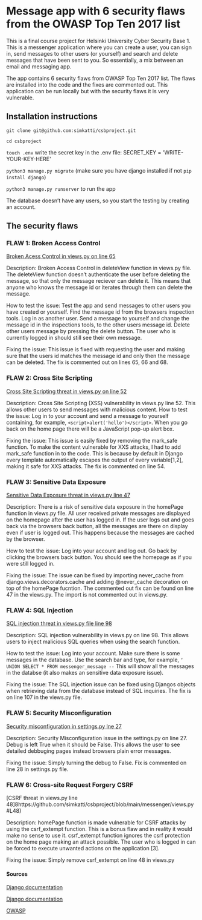 # Message app with 6 security flaws from the OWASP Top Ten 2017 list

This is a final course project for Helsinki University Cyber Security Base 1. This is a messenger application where you can create a user, you can sign in, send messages to other users (or yourself) and search and delete messages that have been sent to you. So essentially, a mix between an email and messaging app.

The app contains 6 security flaws from OWASP Top Ten 2017 list. The flaws are installed into the code and the fixes are commented out. This application can be run locally but with the security flaws it is very vulnerable. 

## Installation instructions
`git clone git@github.com:simkatti/csbproject.git`

`cd csbproject`

`touch .env` write the secret key in the .env file: SECRET_KEY = 'WRITE-YOUR-KEY-HERE'

```python3 manage.py migrate``` (make sure you have django installed if not `pip install django`)

 ```python3 manage.py runserver``` to run the app

The database doesn’t have any users, so you start the testing by creating an account. 

## The security flaws

### FLAW 1: Broken Access Control
[Broken Acess Control in views.py on line 65](https://github.com/simkatti/csbproject/blob/main/messenger/views.py#L65)

Description: Broken Access Control in deleteView function in views.py file. The deleteView function doesn’t authenticate the user before deleting the message, so that only the message reciever can delete it. This means that anyone who knows the message id or iterates through them can delete the message.

How to test the issue: Test the app and send messages to other users you have created or yourself. Find the message id from the browsers inspection tools. Log in as another user. Send a message to yourself and change the message id in the inspections tools, to the other users message id. Delete other users message by pressing the delete button. The user who is currently logged in should still see their own message. 

Fixing the issue: This issue is fixed with requesting the user and making sure that the users id matches the message id and only then the message can be deleted. The fix is commented out on lines 65, 66 and 68. 

### FLAW 2: Cross Site Scripting
[Cross Site Scripting threat in views.py on line 52](https://github.com/simkatti/csbproject/blob/main/messenger/views.py#L52)

Description: Cross Site Scripting (XSS) vulnerability in views.py line 52. This allows other users to send messages with malicious content. 
How to test the issue: Log in to your account and send a message to yourself containing, for example, ``` <script>alert('hello')</script> ```. When you go back on the home page there will be a JavaScript pop-up alert box. 

Fixing the issue: This issue is easily fixed by removing the mark_safe function. To make the content vulnerable for XXS attacks, I had to add mark_safe function in to the code. This is because by default in Django every template automatically escapes the output of every variable[1,2], making it safe for XXS attacks. The fix is commented on line 54.

### FLAW 3: Sensitive Data Exposure
[Sensitive Data Exposure threat in views.py line 47](https://github.com/simkatti/csbproject/blob/main/messenger/views.py#L47)

Description: There is a risk of sensitive data exposure in the homePage function in views.py file. All user received private messages are displayed on the homepage after the user has logged in. If the user logs out and goes back via the browsers back button, all the messages are there on display even if user is logged out. This happens because the messages are cached by the browser. 

How to test the issue: Log into your account and log out. Go back by clicking the browsers back button. You should see the homepage as if you were still logged in. 

Fixing the issue: The issue can be fixed by importing never_cache from django.views.decorators.cache and adding @never_cache decoration on top of the homePage fucntion. The commented out fix can be found on line 47 in the views.py. The import is not commented out in views.py.

### FLAW 4: SQL Injection
[SQL injection threat in views.py file line 98](https://github.com/simkatti/csbproject/blob/main/messenger/views.py#L98)

Description: SQL injection vulnerability in views.py on line 98. This allows users to inject malicious SQL queries when using the search function. 

How to test the issue: Log into your account. Make sure there is some messages in the database. Use the search bar and type, for example, ``` ‘ UNION SELECT * FROM messenger_message -- ``` This will show all the messages in the databse (it also makes an sensitive data exposure issue). 

Fixing the issue: The SQL injection issue can be fixed using Djangos objects when retrieving data from the database instead of SQL inquiries. The fix is on line 107 in the views.py file. 

### FLAW 5: Security Misconfiguration
[Security misconfiguration in settings.py lne 27](https://github.com/simkatti/csbproject/blob/main/myapp/settings.py#L33)

Description: Security Misconfiguration issue in the settings.py on line 27. Debug is left True when it should be False. This allows the user to see detailed debbuging pages instead browsers plain error messages. 

Fixing the issue: Simply turning the debug to False. Fix is commented on line 28 in settings.py file. 

### FLAW 6: Cross-site Request Forgery CSRF
[CSRF threat in views.py line 48]8https://github.com/simkatti/csbproject/blob/main/messenger/views.py#L48)

Description: homePage function is made vulnerable for CSRF attacks by using the csrf_extempt function. This is a bonus flaw and in reality it would make no sense to use it. csrf_extempt function ignores the csrf protection on the home page making an attack possible. The user who is logged in can be forced to execute unwanted actions on the application [3].

Fixing the issue: Simply remove csrf_extempt on line 48 in views.py

#### Sources

[Django documentation](https://docs.djangoproject.com/en/5.0/topics/security/)

[Django documentation](https://docs.djangoproject.com/en/5.0/ref/templates/language/#automatic-html-escaping)

[OWASP](https://owasp.org/www-community/attacks/csrf)
